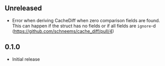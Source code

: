 ## Unreleased

- Error when deriving CacheDiff when zero comparison fields are found. This can happen if the struct has no fields or if all fields are `ignore`-d (https://github.com/schneems/cache_diff/pull/4)

## 0.1.0

- Initial release
